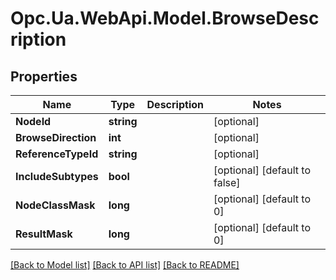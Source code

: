 # Opc.Ua.WebApi.Model.BrowseDescription

## Properties

Name | Type | Description | Notes
------------ | ------------- | ------------- | -------------
**NodeId** | **string** |  | [optional] 
**BrowseDirection** | **int** |  | [optional] 
**ReferenceTypeId** | **string** |  | [optional] 
**IncludeSubtypes** | **bool** |  | [optional] [default to false]
**NodeClassMask** | **long** |  | [optional] [default to 0]
**ResultMask** | **long** |  | [optional] [default to 0]

[[Back to Model list]](../README.md#documentation-for-models) [[Back to API list]](../README.md#documentation-for-api-endpoints) [[Back to README]](../README.md)

